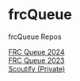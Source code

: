 # frcQueue
frcQueue Repos

[FRC Queue 2024](https://github.com/SparksTheFolf/frcQueue24)\
[FRC Queue 2023](https://github.com/SparksTheFolf/frcQueue23)\
[Scoutify (Private)](https://github.com/SparksTheFolf/Scoutify)

